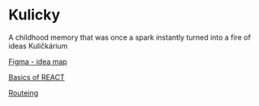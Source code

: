 # Kulicky
A childhood memory that was once a spark instantly turned into a fire of ideas
Kuličkárium

[Figma - idea map](https://www.figma.com/file/lT42aL44MWCfFisM9TP568/%23KulickyToGo?type=design&node-id=0%3A1&t=s0pmbFopwT5zE3iC-1)

[Basics of REACT](https://www.youtube.com/watch?v=SqcY0GlETPk)

[Routeing](https://www.youtube.com/watch?v=Ul3y1LXxzdU)
